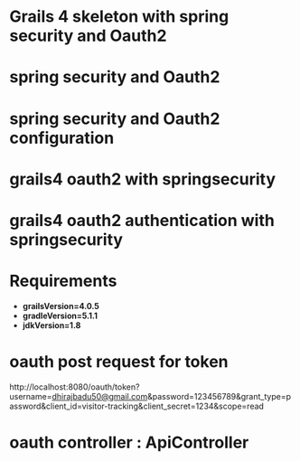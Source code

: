 # Grails 4 skeleton with spring security and Oauth2
# spring security and Oauth2
# spring security and Oauth2 configuration
# grails4 oauth2 with springsecurity
# grails4 oauth2 authentication with springsecurity


# Requirements
<ul>
<li><b>grailsVersion=4.0.5</b></li>
<li><b>gradleVersion=5.1.1</b></li>
<li><b>jdkVersion=1.8</b></li>
</ul>

# oauth post request for token
http://localhost:8080/oauth/token?username=dhirajbadu50@gmail.com&password=123456789&grant_type=password&client_id=visitor-tracking&client_secret=1234&scope=read

# oauth controller : ApiController
